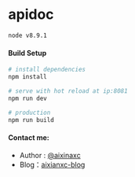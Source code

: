 # apidoc

<code>node v8.9.1</code>

#### Build Setup

``` bash
# install dependencies
npm install

# serve with hot reload at ip:8081
npm run dev

# production
npm run build

```

#### Contact me:
* Author : [@aixinaxc][1]
* Blog：[aixianxc-blog][2]

[1]: http://www.amagic.top/
[2]: https://blog.csdn.net/aixinaxc/
